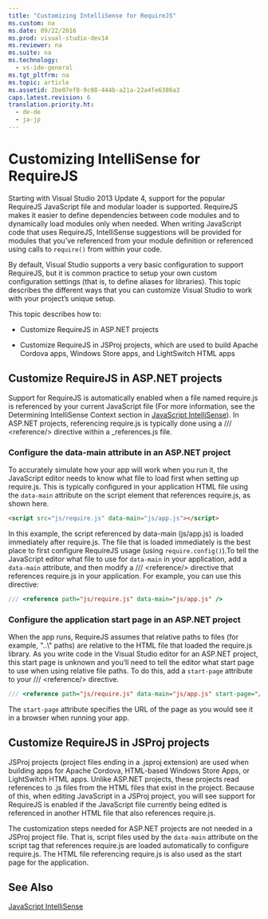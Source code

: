 ```yaml
---
title: "Customizing IntelliSense for RequireJS"
ms.custom: na
ms.date: 09/22/2016
ms.prod: visual-studio-dev14
ms.reviewer: na
ms.suite: na
ms.technology: 
  - vs-ide-general
ms.tgt_pltfrm: na
ms.topic: article
ms.assetid: 2be07ef8-9c08-444b-a21a-22a4fe6386a3
caps.latest.revision: 6
translation.priority.ht: 
  - de-de
  - ja-jp
---
```

# Customizing IntelliSense for RequireJS
Starting with Visual Studio 2013 Update 4, support for the popular RequireJS JavaScript file and modular loader is supported. RequireJS makes it easier to define dependencies between code modules and to dynamically load modules only when needed. When writing JavaScript code that uses RequireJS, IntelliSense suggestions will be provided for modules that you’ve referenced from your module definition or referenced using calls to `require()` from within your code.  
  
 By default, Visual Studio supports a very basic configuration to support RequireJS, but it is common practice to setup your own custom configuration settings (that is, to define aliases for libraries). This topic describes the different ways that you can customize Visual Studio to work with your project’s unique setup.  
  
 This topic describes how to:  
  
-   Customize RequireJS in ASP.NET projects  
  
-   Customize RequireJS in JSProj projects, which are used to build Apache Cordova apps, Windows Store apps, and LightSwitch HTML apps  
  
## Customize RequireJS in ASP.NET projects  
 Support for RequireJS is automatically enabled when a file named require.js is referenced by your current JavaScript file (For more information, see the Determining IntelliSense Context section in [JavaScript IntelliSense](../vs140/javascript-intellisense.md)). In ASP.NET projects, referencing require.js is typically done using a /// <reference/\> directive within a _references.js file.  
  
### Configure the data-main attribute in an ASP.NET project  
 To accurately simulate how your app will work when you run it, the JavaScript editor needs to know what file to load first when setting up require.js. This is typically configured in your application HTML file using the `data-main` attribute on the script element that references require.js, as shown here.  
  
```html  
<script src="js/require.js" data-main="js/app.js"></script>  
```  
  
 In this example, the script referenced by data-main (js/app.js) is loaded immediately after require.js. The file that is loaded immediately is the best place to first configure RequireJS usage (using `require.config()`).To tell the JavaScript editor what file to use for `data-main` in your application, add a `data-main` attribute, and then modify a /// <reference/\> directive that references require.js in your application. For example, you can use this directive:  
  
```javascript  
/// <reference path="js/require.js" data-main="js/app.js" />  
```  
  
### Configure the application start page in an ASP.NET project  
 When the app runs, RequireJS assumes that relative paths to files (for example, "..\\" paths) are relative to the HTML file that loaded the require.js library. As you write code in the Visual Studio editor for an ASP.NET project, this start page is unknown and you’ll need to tell the editor what start page to use when using relative file paths. To do this, add a `start-page` attribute to your /// <reference/\> directive.  
  
```javascript  
/// <reference path="js/require.js" data-main="js/app.js" start-page="/app/index.html" />  
```  
  
 The `start-page` attribute specifies the URL of the page as you would see it in a browser when running your app.  
  
## Customize RequireJS in JSProj projects  
 JSProj projects (project files ending in a .jsproj extension) are used when building apps for Apache Cordova, HTML-based Windows Store Apps, or LightSwitch HTML apps. Unlike ASP.NET projects, these projects read references to .js files from the HTML files that exist in the project. Because of this, when editing JavaScript in a JSProj project, you will see support for RequireJS is enabled if the JavaScript file currently being edited is referenced in another HTML file that also references require.js.  
  
 The customization steps needed for ASP.NET projects are not needed in a JSProj project file. That is, script files used by the `data-main` attribute on the script tag that references require.js are loaded automatically to configure require.js. The HTML file referencing require.js is also used as the start page for the application.  
  
## See Also  
 [JavaScript IntelliSense](../vs140/javascript-intellisense.md)